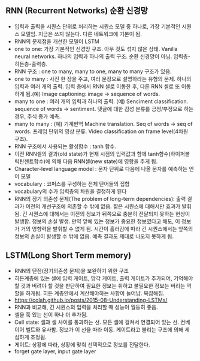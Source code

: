 ## RNN (Recurrent Networks) 순환 신경망
- 입력과 출력을 시퀀스 단위로 처리하는 시퀀스 모델 중 하나로, 가장 기본적인 시퀀스 모델임. 지금은 쓰지 않는다. 다른 네트워크에 기본이 됨.
- RNN의 문제점을 개선한 모델이 LSTM
- one to one: 가장 기본적인 신경망 구조. 아무 것도 섞지 않은 상태. Vanilla neural networks. 하나의 입력과 하나의 출력 구조. 순환 신경망이 아님. 입력층-히든층-출력층. 
- RNN 구조 : one to many, many to one, many to many 구조가 있음.
- one to many : 사진 한 장을 주고, 여러 문장으로 설명하라는 유형의 문제. 하나의 입력과 여러 개의 출력. 입력 층에서 RNN 셀로 이동한 후, 다른 RNN 셀로 또 이동하게 됨.(예) Image captioning: image -> sequence of words.
- many to one : 여러 개의 입력과 하나의 출력. (예) Senciment classification. sequence of words -> sentiment. 댓글에 대한 감성 분류를 긍정/부정으로 하는 경우, 주식 종가 예측.
- many to many : (예) 기계번역 Machine translation. Seq of words -> seq of words. 프레임 단위의 영상 분류. Video classification on frame level(4차원 구조). 
- RNN 구조에서 사용되는 활성함수 : tanh 함수.
- 이전 RNN셀의 결과(old state)가 현재 시점의 입력값과 함께 tanh함수(하이퍼볼릭탄젠트함수)에 의해 다음 RNN셀(new state)에 영향을 주게 됨.
- Character-level language model : 문자 단위로 다음에 나올 문자를 예측하는 언어 모델
- vocabulary : 코퍼스를 구성하는 전체 단어들의 집합
- vocabulary의 수가 입력층의 차원을 결정하게 된다
- RNN의 장기 의존성 문제(The problem of long-term dependencies): 출력 결과가 이전의 개선구조에 의존할 수 밖에 없음. 짧은 시퀀스에 대해서만 효과가 발휘됨. 긴 시퀀스에 대해서는 이전의 정보가 뒤쪽으로 충분히 전달되지 못하는 현상이 발생함. 정보의 손실 발생. 만약 앞에 있는 정보가 중요한 정보였다고 해도, 이 정보가 거의 영향력을 발휘할 수 없게 됨. 시간이 흘러감에 따라 긴 시퀀스에서는 앞쪽의 정보의 손실이 발생할 수 밖에 없음. 예측 결과도 제대로 나오지 못하게 됨.

## LSTM(Long Short Term memory)
- RNN의 단점(장기의존성 문제)을 보완하기 위한 구조
- 히든계층에 있는 셀에 입력 게이트, 망각 게이트, 출력 게이트가 추가되어, 기억해야 할 것과 버려야 할 것을 판단하여 필요한 정보는 취하고 불필요한 정보는 버리는 역할을 하게됨. 히든 계층안에서 계산해야하는 사항이 늘어남. 복잡해짐. 
- https://colah.github.io/posts/2015-08-Understanding-LSTMs/
- RNN과 비교해, 긴 시퀀스의 입력을 처리할 때 성능이 월등히 좋음.
- 셀을 쭉 있는 선이 하나 더 추가됨.
- Cell state:  셀과 셀 사이를 통과하는 선. 모든 셀에 걸쳐서 연결되어 있는 선. 컨베이어 벨트와 유사함. 정보가 이 선을 따라 이동. 게이트라고 불리는 구조에 의해 세심하게 조정됨.
- 게이트: 상황에 따라, 상황에 맞춰 선택적으로 정보를 전달한다. 
- forget gate layer, input gate layer 


